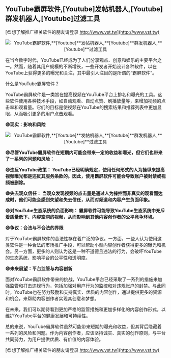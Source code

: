 ## **YouTube霸屏软件,**[Youtube]**发帖机器人,**[Youtube]**群发机器人,**[Youtube]**过滤工具**

[😍想了解推广相关软件的朋友请登录 http://www.vst.tw](http://www.vst.tw)

 <center><img src="https://vst.tw/MP4/tuiguang/png/5.png" alt="YouTube霸屏软件,**[Youtube]**发帖机器人,**[Youtube]**群发机器人,**[Youtube]**过滤工具"></center>

在当今数字时代，YouTube已经成为了人们分享观点、创意和娱乐的主要平台之一。然而，随着其用户规模的不断增长，一些开发者开始设计各种软件，以在YouTube上获得更多的曝光和关注，其中最引人注目的是所谓的“霸屏软件”。

什么是YouTube霸屏软件？

YouTube霸屏软件是一类旨在提高视频在YouTube平台上排名和曝光的工具。这些软件使用各种技术手段，如自动观看、自动点赞、刷播放量等，来增加视频的点击率和观看量。它们的目标是使视频在YouTube的搜索结果和推荐列表中更加显眼，从而吸引更多的用户点击观看。

**😄现实：影响和风险**

 <center><img src="https://vst.tw/MP4/tuiguang/png/3.png" alt="YouTube霸屏软件,**[Youtube]**发帖机器人,**[Youtube]**群发机器人,**[Youtube]**过滤工具"></center>

**😄尽管YouTube霸屏软件在短期内可能会带来一定的收益和曝光，但它们也带来了一系列的问题和风险：**

**😄违反YouTube政策： YouTube已经明确规定，使用任何形式的人为操纵来提高视频曝光都是违反其服务条款的。因此，使用霸屏软件可能会导致账户被封禁或视频被删除。**

**😄失去观众信任： 当观众发现视频的点击量是通过人为操控而非真实的观看而达成时，他们可能会感到失望和失去信任，从而对频道和内容产生负面印象。**

**😄对YouTube生态系统的负面影响： 霸屏软件可能导致YouTube生态系统中充斥着质量低下、内容空洞的视频，从而影响到其他内容创作者的公平竞争环境。**

**😄争议：合法与不合法的界限**

对于YouTube霸屏软件的合法性存在着广泛的争议。一方面，一些人认为使用这类软件是一种合法的市场推广手段，可以帮助小型内容创作者获得更多的曝光和机会。另一方面，更多的人则认为这是一种不道德且违法的行为，会破坏YouTube的生态系统，影响平台的公平性和透明度。

**😄未来展望：平台监管与内容创新**

面对YouTube霸屏软件带来的挑战，YouTube平台已经采取了一系列的措施来加强监管和打击违规行为，包括加强对用户行为的监控和对违规账户的封禁。与此同时，YouTube也在努力鼓励和支持真实、优质的内容创作，通过提供更多的资源和机会，来帮助内容创作者实现其创意和梦想。

在未来，我们可以期待看到更加严格的监管措施和更加多样化的内容创作形式，以维护YouTube平台的健康发展和可持续性。

总的来说，YouTube霸屏软件虽然可能带来短期的曝光和收益，但其背后隐藏着一系列的风险和问题。作为内容创作者，应该坚持诚实、真实的创作原则，与平台共同努力，为用户提供优质、有价值的内容体验。

[😍想了解推广相关软件的朋友请登录 http://www.vst.tw](http://www.vst.tw)



